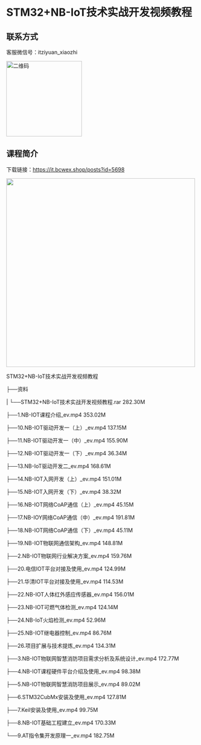 # STM32+NB-IoT技术实战开发视频教程

## 联系方式

客服微信号：itziyuan_xiaozhi

<img src="https://ziyuanyun.oss-cn-guangzhou.aliyuncs.com/common/20240614073449/666b82192834a.jpg" width="200" height="200" alt="二维码">

## 课程简介

下载链接：https://it.bcwex.shop/posts?id=5698

<img src="https://ziyuanyun.oss-cn-guangzhou.aliyuncs.com/yun/20241201164306/674c219a93b70.jpg" width="500" alt="">

  

 STM32+NB-IoT技术实战开发视频教程

 ├──资料

 | └──STM32+NB-IoT技术实战开发视频教程.rar 282.30M

 ├──1.NB-IOT课程介绍_ev.mp4 353.02M

 ├──10.NB-IOT驱动开发一（上）_ev.mp4 137.15M

 ├──11.NB-IOT驱动开发一（中）_ev.mp4 155.90M

 ├──12.NB-IOT驱动开发一（下）_ev.mp4 36.34M

 ├──13.NB-IoT驱动开发二_ev.mp4 168.61M

 ├──14.NB-IOT入网开发（上）_ev.mp4 151.01M

 ├──15.NB-IOT入网开发（下）_ev.mp4 38.32M

 ├──16.NB-IOT网络CoAP通信（上）_ev.mp4 45.15M

 ├──17.NB-IOY网络CoAP通信（中）_ev.mp4 191.81M

 ├──18.NB-IOT网络CoAP通信（下）_ev.mp4 45.11M

 ├──19.NB-IOT物联网通信架构_ev.mp4 148.81M

 ├──2.NB-IOT物联网行业解决方案_ev.mp4 159.76M

 ├──20.电信IOT平台对接及使用_ev.mp4 124.99M

 ├──21.华清IOT平台对接及使用_ev.mp4 114.53M

 ├──22.NB-IOT人体红外感应传感器_ev.mp4 156.01M

 ├──23.NB-IOT可燃气体检测_ev.mp4 124.14M

 ├──24.NB-IoT火焰检测_ev.mp4 52.96M

 ├──25.NB-IOT继电器控制_ev.mp4 86.76M

 ├──26.项目扩展与技术提炼_ev.mp4 134.31M

 ├──3.NB-IOT物联网智慧消防项目需求分析及系统设计_ev.mp4 172.77M

 ├──4.NB-IOT课程硬件平台介绍及使用_ev.mp4 98.38M

 ├──5.NB-IOT物联网智慧消防项目展示_ev.mp4 89.02M

 ├──6.STM32CubMx安装及使用_ev.mp4 127.81M

 ├──7.Keil安装及使用_ev.mp4 99.75M

 ├──8.NB-IOT基础工程建立_ev.mp4 170.33M

 └──9.AT指令集开发原理一_ev.mp4 182.75M

  